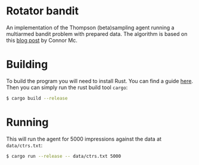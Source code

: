 # Rotator bandit

An implementation of the Thompson (beta)sampling agent running a multiarmed
bandit problem with prepared data. The algorithm is based on this [blog
post](https://conrmcdonald.medium.com/solving-multiarmed-bandits-a-comparison-of-epsilon-greedy-and-thompson-sampling-d97167ca9a50)
by Connor Mc.

# Building

To build the program you will need to install Rust. You can find a guide
[here](https://www.rust-lang.org/tools/install). Then you can simply run the
rust build tool `cargo`:

```sh
$ cargo build --release
```

# Running

This will run the agent for 5000 impressions against the data at
`data/ctrs.txt`:

```sh
$ cargo run --release -- data/ctrs.txt 5000
```
